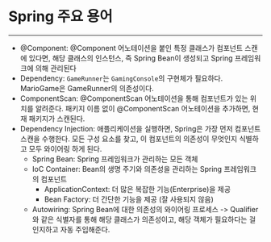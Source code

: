 # Spring 주요 용어
***
- @Component: @Component 어노테이션을 붙인 특정 클래스가 컴포넌트 스캔에 있다면, 해당 클래스의 인스턴스, 즉 Spring Bean이 생성되고 Spring 프레임워크에 의해 관리된다
- Dependency: `GameRunner`는 `GamingConsole`의 구현체가 필요하다.
  MarioGame은 GameRunner의 의존성이다.
- ComponentScan: @ComponentScan 어노테이션을 통해 컴포넌트가 있는 위치를 알려준다. 패키지 이름 없이 @ComponentScan 어노테이션을 추가하면, 현재 패키지가 스캔된다.
- Dependency Injection: 애플리케이션을 실행하면, Spring은 가장 먼저 컴포넌트 스캔을 수행한다. 모든 구성 요소를 찾고, 이 컴포넌트의 의존성이 무엇인지 식별하고 모두 와이어링 하게 된다.
    - Spring Bean: Spring 프레임워크가 관리하는 모든 객체
    - IoC Container: Bean의 생명 주기와 의존성을 관리하는 Spring 프레임워크의 컴포넌트
        - ApplicationContext: 더 많은 복잡한 기능(Enterprise)을 제공
        - Bean Factory: 더 간단한 기능을 제공 (잘 사용되지 않음)
    - Autowiring: Spring Bean에 대한 의존성의 와이어링 프로세스
      -> Qualifier와 같은 식별자를 통해 해당 클래스가 의존성이고, 해당 객체가 필요하다는 걸 인지하고 자동 주입해준다.